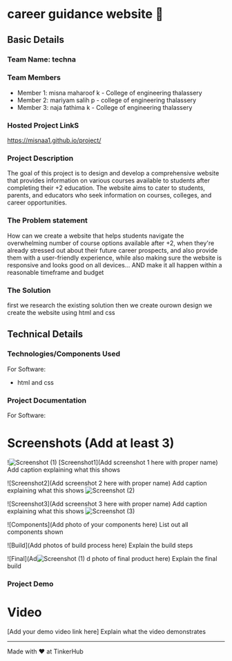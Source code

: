 # career guidance website 🎯


## Basic Details
### Team Name: techna


### Team Members
- Member 1: misna maharoof k - College of engineering thalassery
- Member 2: mariyam salih p - college of engineering thalassery
- Member 3: naja fathima k - College of engineering thalassery

### Hosted Project LinkS
 https://misnaa1.github.io/project/

### Project Description
The goal of this project is to design and develop a comprehensive website that provides information on various courses available to students after completing their +2 education. The website aims to cater to students, parents, and educators who seek information on courses, colleges, and career opportunities.

### The Problem statement
How can we create a website that helps students navigate the overwhelming number of course options available after +2, when they're already stressed out about their future career prospects, and also provide them with a user-friendly experience, while also making sure the website is responsive and looks good on all devices... AND make it all happen within a reasonable timeframe and budget

### The Solution
first we research the existing solution then we create ourown design we create the website using html and css

## Technical Details
### Technologies/Components Used
For Software:
- html and css


### Project Documentation
For Software:

# Screenshots (Add at least 3)
!![Screenshot (1)](https://github.com/user-attachments/assets/1f28b7ef-2504-4209-a192-a49fa12b04d9)
[Screenshot1](Add screenshot 1 here with proper name)
Add caption explaining what this shows

![Screenshot2](Add screenshot 2 here with proper name)
Add caption explaining what this shows
![Screenshot (2)](https://github.com/user-attachments/assets/04fca021-c37d-41b2-a315-1fbab8b3b2d3)

![Screenshot3](Add screenshot 3 here with proper name)
Add caption explaining what this shows
![Screenshot (3)](https://github.com/user-attachments/assets/9c6af04c-3466-4ac3-a063-11d4a2586357)




![Components](Add photo of your components here)
List out all components shown

![Build](Add photos of build process here)
Explain the build steps

![Final](Ad![Screenshot (1)](https://github.com/user-attachments/assets/b42484b6-879e-43ac-b1e7-b4b82e058e97)
d photo of final product here)
Explain the final build

### Project Demo
# Video
[Add your demo video link here]
Explain what the video demonstrates


---
Made with ❤ at TinkerHub
